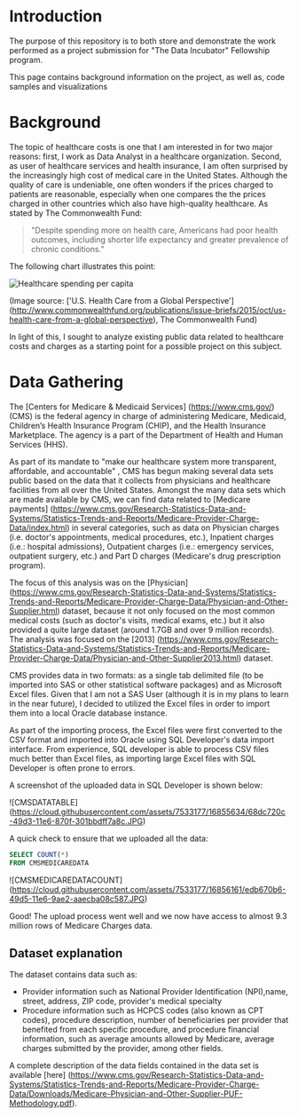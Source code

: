 # Introduction

The purpose of this repository is to both store and demonstrate the work performed as a project submission for "The Data Incubator" Fellowship program.

This page contains background information on the project, as well as, code samples and visualizations


# Background

The topic of healthcare costs is one that I am interested in for two major reasons: first, I work as Data Analyst in a
healthcare organization. Second, as user of healthcare services and health insurance, I am often surprised by the
increasingly high cost of medical care in the United States. Although the quality of care is undeniable, one often wonders
if the prices charged to patients are reasonable, especially when one compares the the prices charged in other countries which also have high-quality healthcare. As stated by The Commonwealth Fund:

> "Despite spending more on health care, Americans had poor health outcomes, including shorter life expectancy and greater prevalence of chronic conditions." 

The following chart illustrates this point:

![Healthcare spending per capita](http://www.commonwealthfund.org/~/media/images/publications/issue-brief/2015/oct/squires_oecd_exhibit_02.png?la=en)

(Image source: ['U.S. Health Care from a Global Perspective'] (http://www.commonwealthfund.org/publications/issue-briefs/2015/oct/us-health-care-from-a-global-perspective), The Commonwealth Fund)

In light of this, I sought to analyze existing public data related to healthcare costs and charges as a starting point for a possible project on this subject.

# Data Gathering

The [Centers for Medicare & Medicaid Services] (https://www.cms.gov/) (CMS) is the federal agency in charge of administering Medicare, Medicaid, Children’s Health Insurance Program (CHIP), and the Health Insurance Marketplace. The agency is a part of the Department of Health and Human Services (HHS).

As part of its mandate to "make our healthcare system more transparent, affordable, and accountable" , CMS has begun making several data sets public based on the data that it collects from physicians and healthcare facilities from all over the United States. Amongst the many data sets which are made available by CMS, we can find data related to [Medicare payments] (https://www.cms.gov/Research-Statistics-Data-and-Systems/Statistics-Trends-and-Reports/Medicare-Provider-Charge-Data/index.html) in several categories, such as data on Physician charges (i.e. doctor's appointments, medical procedures, etc.), Inpatient charges (i.e.: hospital admissions), Outpatient charges (i.e.: emergency services, outpatient surgery, etc.) and Part D charges (Medicare's drug prescription program).

The focus of this analysis was on the [Physician] (https://www.cms.gov/Research-Statistics-Data-and-Systems/Statistics-Trends-and-Reports/Medicare-Provider-Charge-Data/Physician-and-Other-Supplier.html) dataset, because it not only focused on the most common medical costs (such as doctor's visits, medical exams, etc.) but it also provided a quite large dataset (around 1.7GB and over 9 million records). The analysis was focused on the [2013] (https://www.cms.gov/Research-Statistics-Data-and-Systems/Statistics-Trends-and-Reports/Medicare-Provider-Charge-Data/Physician-and-Other-Supplier2013.html) dataset.

CMS provides data in two formats: as a single tab delimited file (to be imported into SAS or other statistical software packages) and as Microsoft Excel files. Given that I am not a SAS User (although it is in my plans to learn in the near future), I decided to utilized the Excel files in order to import them into a local Oracle database instance.

As part of the importing process, the Excel files were first converted to the CSV format and imported into Oracle using SQL Developer's data import interface. From experience, SQL developer is able to process CSV files much better than Excel files, as importing large Excel files with SQL Developer is often prone to errors.

A screenshot of the uploaded data in SQL Developer is shown below:

![CMSDATATABLE] (https://cloud.githubusercontent.com/assets/7533177/16855634/68dc720c-49d3-11e6-870f-301bbdff7a8c.JPG)

A quick check to ensure that we uploaded all the data:

```SQL
SELECT COUNT(*) 
FROM CMSMEDICAREDATA
```
![CMSMEDICAREDATACOUNT] (https://cloud.githubusercontent.com/assets/7533177/16856161/edb670b6-49d5-11e6-9ae2-aaecba08c587.JPG)

Good! The upload process went well and we now have access to almost 9.3 million rows of Medicare Charges data. 

## Dataset explanation

The dataset contains data such as:
* Provider information such as National Provider Identification (NPI),name, street, address, ZIP code, provider's medical specialty
* Procedure information such as HCPCS codes (also known as CPT codes), procedure description, number of beneficiaries per provider that benefited from each specific procedure, and procedure financial information, such as average amounts allowed by Medicare, average charges submitted by the provider, among other fields.

A complete description of the data fields contained in the data set is available [here] (https://www.cms.gov/Research-Statistics-Data-and-Systems/Statistics-Trends-and-Reports/Medicare-Provider-Charge-Data/Downloads/Medicare-Physician-and-Other-Supplier-PUF-Methodology.pdf).
